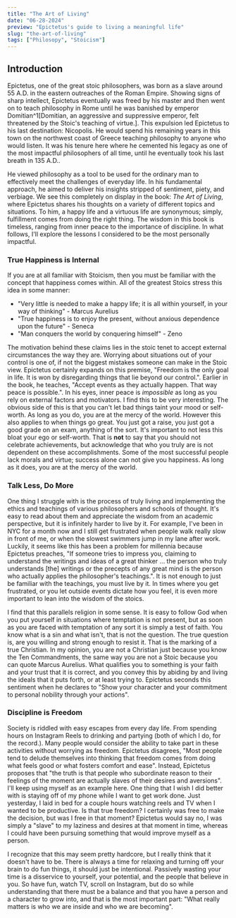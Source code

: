 ```yaml
---
title: "The Art of Living"
date: "06-28-2024"
preview: "Epictetus's guide to living a meaningful life"
slug: "the-art-of-living"
tags: ["Philosopy", "Stoicism"]
---
```

## Introduction 
Epictetus, one of the great stoic philosophers, was born as a slave around 55 A.D. in the eastern outreaches of the Roman Empire. Showing signs of sharp intellect, Epictetus eventually was freed by his master and then went on to teach philosophy in Rome until he was banished by emperor Domitian^1[Domitian, an aggressive and suppressive emperor, felt threatened by the Stoic's teaching of virtue.]. This expulsion led Epictetus to his last destination: Nicopolis. He would spend his remaining years in this town on the northwest coast of Greece teaching philosophy to anyone who would listen. It was his tenure here where he cemented his legacy as one of the most impactful philosophers of all time, until he eventually took his last breath in 135 A.D..

He viewed philosophy as a tool to be used for the ordinary man to effectively meet the challenges of everyday life. In his fundamental approach, he aimed to deliver his insights stripped of sentiment, piety, and verbiage. We see this completely on display in the book: *The Art of Living*, where Epictetus shares his thoughts on a variety of different topics and situations. To him, a happy life and a virtuous life are synonymous; simply, fulfillment comes from doing the right thing. The wisdom in this book is timeless, ranging from inner peace to the importance of discipline. In what follows, I'll explore the lessons I considered to be the most personally impactful.
### True Happiness is Internal
If you are at all familiar with Stoicism, then you must be familiar with the concept that happiness comes within. All of the greatest Stoics stress this idea in some manner:

- "Very little is needed to make a happy life; it is all within yourself, in your way of thinking" - Marcus Aurelius
- "True happiness is to enjoy the present, without anxious dependence upon the future" - Seneca
- "Man conquers the world by conquering himself" - Zeno

The motivation behind these claims lies in the stoic tenet to accept external circumstances the way they are. Worrying about situations out of your control is one of, if not the biggest mistakes someone can make in the Stoic view. Epictetus certainly expands on this premise, "Freedom is the only goal in life. It is won by disregarding things that lie beyond our control.". Earlier in the book, he teaches, "Accept events as they actually happen. That way peace is possible.". In his eyes, inner peace is *impossible* as long as you rely on external factors and motivators. I find this to be very interesting. The obvious side of this is that you can't let bad things taint your mood or self-worth. As long as you do, you are at the mercy of the world. However this also applies to when things go great. You just got a raise, you just got a good grade on an exam, anything of the sort. It's important to not less this bloat your ego or self-worth. That is **not** to say that you should not celebrate achievements, but acknowledge that who you truly are is not dependent on these accomplishments. Some of the most successful people lack morals and virtue; success alone can not give you happiness. As long as it does, you are at the mercy of the world.


### Talk Less, Do More
One thing I struggle with is the process of truly living and implementing the ethics and teachings of various philosophers and schools of thought. It's easy to read about them and appreciate the wisdom from an academic perspective, but it is infinitely harder to live by it. For example, I've been in NYC for a month now and I still get frustrated when people walk really slow in front of me, or when the slowest swimmers jump in my lane after work. Luckily, it seems like this has been a problem for millennia because Epictetus preaches, "If someone tries to impress you, claiming to understand the writings and ideas of a great thinker ... the person who truly understands [the] writings or the precepts of any great mind is the person who actually applies the philosopher's teachings.". It is not enough to just be familiar with the teachings, you must live by it. In times where you get frustrated, or you let outside events dictate how you feel, it is even more important to lean into the wisdom of the stoics.

I find that this parallels religion in some sense. It is easy to follow God when you put yourself in situations where temptation is not present, but as soon as you are faced with temptation of any sort it is simply a test of faith. You know what is a sin and what isn't, that is not the question. The true question is, are you willing and strong enough to resist it. That is the marking of a true Christian. In my opinion, you are not a Christian just because you know the Ten Commandments, the same way you are not a Stoic because you can quote Marcus Aurelius. What qualifies you to something is your faith and your trust that it is correct, and you convey this by abiding by and living the ideals that it puts forth, or at least trying to. Epictetus seconds this sentiment when he declares to "Show your character and your commitment to personal nobility through your actions".

### Discipline is Freedom
Society is riddled with easy escapes from every day life. From spending hours on Instagram Reels to drinking and partying (both of which I do, for the record.). Many people would consider the ability to take part in these activities without worrying as freedom. Epictetus disagrees, "Most people tend to delude themselves into thinking that freedom comes from doing what feels good or what fosters comfort and ease". Instead, Epictetus proposes that "the truth is that people who subordinate reason to their feelings of the moment are actually slaves of their desires and aversions". I'll keep using myself as an example here. One thing that I wish I did better with is staying off of my phone while I want to get work done. Just yesterday, I laid in bed for a couple hours watching reels and TV when I wanted to be productive. Is that true freedom? I certainly was free to make the decision, but was I free in that moment? Epictetus would say no, I was simply a "slave" to my laziness and desires at that moment in time, whereas I could have been pursuing something that would improve myself as a person. 

I recognize that this may seem pretty hardcore, but I really think that it doesn't have to be. There is always a time for relaxing and turning off your brain to do fun things, it should just be intentional. Passively wasting your time is a disservice to yourself, your potential, and the people that believe in you. So have fun, watch TV, scroll on Instagram, but do so while understanding that there must be a balance and that you have a person and a character to grow into, and that is the most important part: "What really matters is who we are inside and who we are becoming". 

